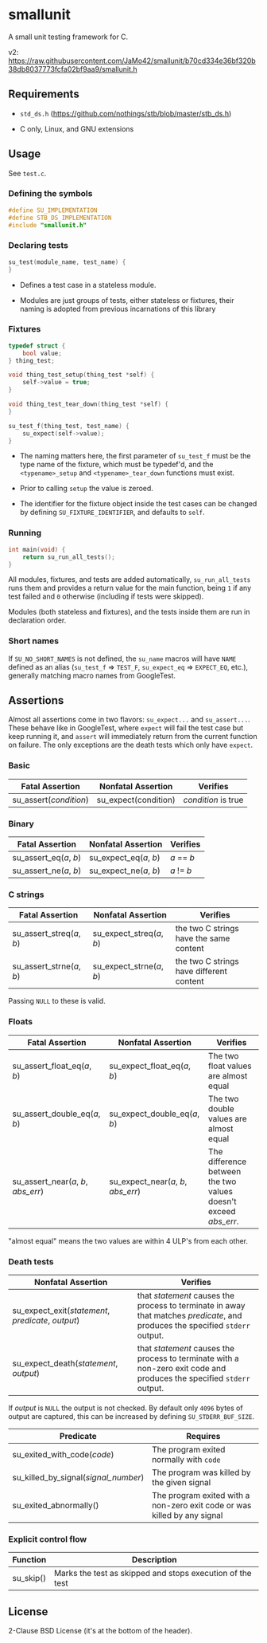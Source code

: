 # smallunit

A small unit testing framework for C.

v2: https://raw.githubusercontent.com/JaMo42/smallunit/b70cd334e36bf320b38db8037773fcfa02bf9aa9/smallunit.h

## Requirements

- `std_ds.h` (https://github.com/nothings/stb/blob/master/stb_ds.h)

- C only, Linux, and GNU extensions

## Usage

See `test.c`.

### Defining the symbols

```c
#define SU_IMPLEMENTATION
#define STB_DS_IMPLEMENTATION
#include "smallunit.h"
```

### Declaring tests

```c
su_test(module_name, test_name) {
}
```

- Defines a test case in a stateless module.

- Modules are just groups of tests, either stateless or fixtures, their naming is adopted from previous incarnations of this library

### Fixtures

```c
typedef struct {
    bool value;
} thing_test;

void thing_test_setup(thing_test *self) {
    self->value = true;
}

void thing_test_tear_down(thing_test *self) {
}

su_test_f(thing_test, test_name) {
    su_expect(self->value);
}
```

- The naming matters here, the first parameter of `su_test_f` must be the type name of the fixture, which must be typedef'd, and the `<typename>_setup` and `<typename>_tear_down` functions must exist.

- Prior to calling `setup` the value is zeroed.

- The identifier for the fixture object inside the test cases can be changed by defining `SU_FIXTURE_IDENTIFIER`, and defaults to `self`.

### Running

```c
int main(void) {
    return su_run_all_tests();
}
```

All modules, fixtures, and tests are added automatically, `su_run_all_tests` runs them and provides a return value for the main function, being `1` if any test failed and `0` otherwise (including if tests were skipped).

Modules (both stateless and fixtures), and the tests inside them are run in declaration order.

### Short names

If `SU_NO_SHORT_NAMES` is not defined, the `su_name` macros will have `NAME` defined as an alias (`su_test_f` => `TEST_F`, `su_expect_eq` => `EXPECT_EQ`, etc.), generally matching macro names from GoogleTest.

## Assertions

Almost all assertions come in two flavors: `su_expect...` and `su_assert...`.
These behave like in GoogleTest, where `expect` will fail the test case but keep running it, and `assert` will immediately return from the current function on failure.
The only exceptions are the death tests which only have `expect`.

### Basic

Fatal Assertion | Nonfatal Assertion | Verifies
---|---|---
su_assert(*condition*) | su_expect(condition) | *condition* is true

### Binary

Fatal Assertion | Nonfatal Assertion | Verifies
---|---|---
su_assert_eq(*a*, *b*) | su_expect_eq(*a*, *b*) | *a* == *b*
su_assert_ne(*a*, *b*) | su_expect_ne(*a*, *b*) | *a* != *b*

### C strings

Fatal Assertion | Nonfatal Assertion | Verifies
---|---|---
su_assert_streq(*a*, *b*) | su_expect_streq(*a*, *b*) | the two C strings have the same content
su_assert_strne(*a*, *b*) | su_expect_strne(*a*, *b*) | the two C strings have different content

Passing `NULL` to these is valid.

### Floats

Fatal Assertion | Nonfatal Assertion | Verifies
---|---|---
su_assert_float_eq(*a*, *b*) | su_expect_float_eq(*a*, *b*) | The two float values are almost equal
su_assert_double_eq(*a*, *b*) | su_expect_double_eq(*a*, *b*) | The two double values are almost equal
su_assert_near(*a*, *b*, *abs_err*) | su_expect_near(*a*, *b*, *abs_err*) | The difference between the two values doesn't exceed *abs_err*.

"almost equal" means the two values are within 4 ULP's from each other.

### Death tests

Nonfatal Assertion | Verifies
---|---
su_expect_exit(*statement*, *predicate*, *output*) | that *statement* causes the process to terminate in away that matches *predicate*, and produces the specified `stderr` output.
su_expect_death(*statement*, *output*) | that *statement* causes the process to terminate with a non-zero exit code and produces the specified `stderr` output.

If *output* is `NULL` the output is not checked.
By default only `4096` bytes of output are captured, this can be increased by defining `SU_STDERR_BUF_SIZE`.

Predicate | Requires
---|---
su_exited_with_code(*code*) | The program exited normally with `code`
su_killed_by_signal(*signal_number*) | The program was killed by the given signal
su_exited_abnormally() | The program exited with a non-zero exit code or was killed by any signal

### Explicit control flow

Function | Description
---|---
su_skip() | Marks the test as skipped and stops execution of the test

## License

2-Clause BSD License (it's at the bottom of the header).
